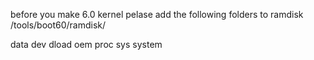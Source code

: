 before you make 6.0 kernel pelase add the following folders to ramdisk /tools/boot60/ramdisk/

data
dev
dload
oem
proc
sys
system

